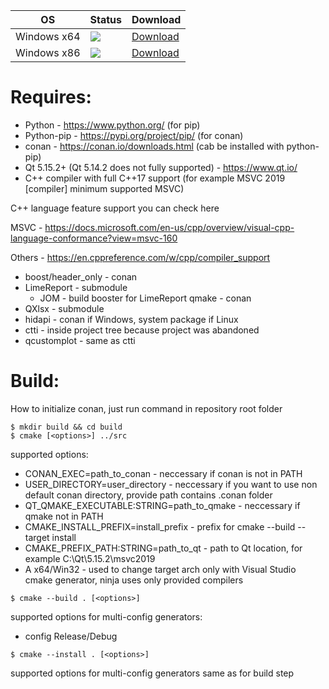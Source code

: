 | OS | Status | Download |
|----------|--------|----------|
| Windows x64 | [![](http://172.16.31.73:27015/app/rest/builds/buildType:AVMService_CiAVMServiceWindowsBuild_BuildX64/statusIcon.svg)](http://172.16.31.73:27015/buildConfiguration/AVMService_CiAVMServiceWindowsBuild_BuildX64) | [Download](file://///Fserver/av-tuk/SOFT/AVTUK-S/CI/) |
| Windows x86 | [![](http://172.16.31.73:27015/app/rest/builds/buildType:AVMService_CiAVMServiceWindowsBuild_BuildX86/statusIcon.svg)](http://172.16.31.73:27015/buildConfiguration/AVMService_CiAVMServiceWindowsBuild_BuildX86) | [Download](file://///Fserver/av-tuk/SOFT/AVTUK-S/CI/) |



# Requires:  

- Python - https://www.python.org/ (for pip)
- Python-pip - https://pypi.org/project/pip/ (for conan)
- conan - https://conan.io/downloads.html (cab be installed with python-pip)
- Qt 5.15.2+ (Qt 5.14.2 does not fully supported) - https://www.qt.io/ 
- C++ compiler with full C++17 support (for example MSVC 2019 [compiler] minimum supported MSVC)

C++ language feature support you can check here

MSVC - https://docs.microsoft.com/en-us/cpp/overview/visual-cpp-language-conformance?view=msvc-160

Others - https://en.cppreference.com/w/cpp/compiler_support

* boost/header_only - conan
* LimeReport - submodule
  * JOM - build booster for LimeReport qmake - conan
* QXlsx - submodule
* hidapi - conan if Windows, system package if Linux
* ctti - inside project tree because project was abandoned
* qcustomplot - same as ctti 

# Build: 
How to initialize conan, just run command in repository root folder


```
$ mkdir build && cd build
$ cmake [<options>] ../src 
```


supported options:
* CONAN_EXEC=path_to_conan - neccessary if conan is not in PATH
* USER_DIRECTORY=user_directory - neccessary if you want to use non default conan directory, provide path contains .conan folder
* QT_QMAKE_EXECUTABLE:STRING=path_to_qmake - neccessary if qmake not in PATH
* CMAKE_INSTALL_PREFIX=install_prefix - prefix for cmake --build --target install
* CMAKE_PREFIX_PATH:STRING=path_to_qt - path to Qt location, for example C:\Qt\5.15.2\msvc2019
* A x64/Win32 - used to change target arch only with Visual Studio cmake generator, ninja uses only provided compilers

```$ cmake --build . [<options>]```

supported options for multi-config generators:
* config Release/Debug

```$ cmake --install . [<options>]```

supported options for multi-config generators same as for build step

